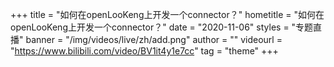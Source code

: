 +++
    title = "如何在openLooKeng上开发一个connector？"
    hometitle = "如何在openLooKeng上开发一个connector？"
    date = "2020-11-06"
    styles = "专题直播"
    banner = "/img/videos/live/zh/add.png"
    author = ""
    videourl = "https://www.bilibili.com/video/BV1it4y1e7cc" 
    tag = "theme"
+++
